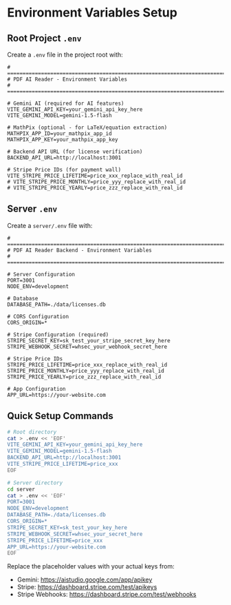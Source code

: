 # Environment Variables Setup

## Root Project `.env`

Create a `.env` file in the project root with:

```env
# ============================================================================
# PDF AI Reader - Environment Variables
# ============================================================================

# Gemini AI (required for AI features)
VITE_GEMINI_API_KEY=your_gemini_api_key_here
VITE_GEMINI_MODEL=gemini-1.5-flash

# MathPix (optional - for LaTeX/equation extraction)
MATHPIX_APP_ID=your_mathpix_app_id
MATHPIX_APP_KEY=your_mathpix_app_key

# Backend API URL (for license verification)
BACKEND_API_URL=http://localhost:3001

# Stripe Price IDs (for payment wall)
VITE_STRIPE_PRICE_LIFETIME=price_xxx_replace_with_real_id
# VITE_STRIPE_PRICE_MONTHLY=price_yyy_replace_with_real_id
# VITE_STRIPE_PRICE_YEARLY=price_zzz_replace_with_real_id
```

## Server `.env`

Create a `server/.env` file with:

```env
# ============================================================================
# PDF AI Reader Backend - Environment Variables
# ============================================================================

# Server Configuration
PORT=3001
NODE_ENV=development

# Database
DATABASE_PATH=./data/licenses.db

# CORS Configuration
CORS_ORIGIN=*

# Stripe Configuration (required)
STRIPE_SECRET_KEY=sk_test_your_stripe_secret_key_here
STRIPE_WEBHOOK_SECRET=whsec_your_webhook_secret_here

# Stripe Price IDs
STRIPE_PRICE_LIFETIME=price_xxx_replace_with_real_id
STRIPE_PRICE_MONTHLY=price_yyy_replace_with_real_id
STRIPE_PRICE_YEARLY=price_zzz_replace_with_real_id

# App Configuration
APP_URL=https://your-website.com
```

## Quick Setup Commands

```bash
# Root directory
cat > .env << 'EOF'
VITE_GEMINI_API_KEY=your_gemini_api_key_here
VITE_GEMINI_MODEL=gemini-1.5-flash
BACKEND_API_URL=http://localhost:3001
VITE_STRIPE_PRICE_LIFETIME=price_xxx
EOF

# Server directory
cd server
cat > .env << 'EOF'
PORT=3001
NODE_ENV=development
DATABASE_PATH=./data/licenses.db
CORS_ORIGIN=*
STRIPE_SECRET_KEY=sk_test_your_key_here
STRIPE_WEBHOOK_SECRET=whsec_your_secret_here
STRIPE_PRICE_LIFETIME=price_xxx
APP_URL=https://your-website.com
EOF
```

Replace the placeholder values with your actual keys from:

- Gemini: https://aistudio.google.com/app/apikey
- Stripe: https://dashboard.stripe.com/test/apikeys
- Stripe Webhooks: https://dashboard.stripe.com/test/webhooks
